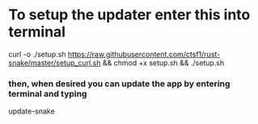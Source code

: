# To setup the updater enter this into terminal

curl -o ./setup.sh https://raw.githubusercontent.com/ctsf1/rust-snake/master/setup_curl.sh && chmod +x setup.sh && ./setup.sh

### then, when desired you can update the app by entering terminal and typing

update-snake